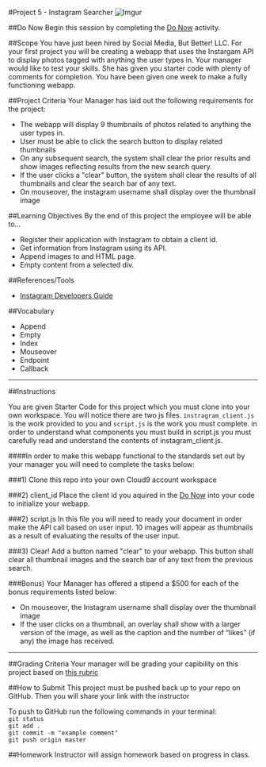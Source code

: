 #Project 5 - Instagram Searcher
![Imgur](http://i.imgur.com/P71EYPE.png)


##Do Now 
Begin this session by completing the [Do Now](doNow.md) activity.

##Scope
You have just been hired by Social Media, But Better! LLC. For your first project you will be creating a webapp that uses the Instargam API to display photos tagged with anything the user types in. Your manager would like to test your skills. She has given you starter code with plenty of comments for completion. You have been given one week to make a fully functioning webapp.  

##Project Criteria
Your Manager has laid out the following requirements for the project: 

* The webapp will display 9 thumbnails of photos related to anything the user types in.
* User must be able to click the search button to display related thumbnails
* On any subsequent search, the system shall clear the prior results and show images reflecting results from the new search query.
* If the user clicks a "clear" button, the system shall clear the results of all thumbnails and clear the search bar of any text.
* On mouseover, the instagram username shall display over the thumbnail image


##Learning Objectives
By the end of this project the employee will be able to...

* Register their application with Instagram to obtain a client id.
* Get information from Instagram using its API.
* Append images to and HTML page.
* Empty content from a selected div.

##References/Tools
* [Instagram Developers Guide](https://instagram.com/developer/)

 
##Vocabulary

* Append
* Empty
* Index
* Mouseover 
* Endpoint
* Callback

***
##Instructions

You are given Starter Code for this project which you must clone into your own workspace.
You will notice there are two js files. `instragram_client.js` is the work provided to you and `script.js` is the work you must complete. in order to understand what components you must build in script.js you must carefully read and understand the contents of instagram_client.js. 

####In order to make this webapp functional to the standards set out by your manager you will need to complete the tasks below:

###1) Clone this repo into your own Cloud9 account workspace


###2) client_id
Place the client id you aquired in the [Do Now](doNow.md) into your code to initialize your webapp.

###2) script.js
In this file you will need to ready your document in order make the API call based on user input. 10 images will appear as thumbnails as a result of evaluating the results of the user input. 

###3) Clear!
Add a button named "clear" to your webapp. This button shall clear all thumbnail images and the search bar of any text from the previous search.

###Bonus) 
Your Manager has offered a stipend a $500 for each of the bonus requirements listed below: 

* On mouseover, the Instagram username shall display over the thumbnail image
* If the user clicks on a thumbnail, an overlay shall show with a larger version of the image, as well as the caption and the number of “likes” (if any) the image has received. 
***

##Grading Criteria
Your manager will be grading your capibility on this project based on [this rubric](/assessment.md)

##How to Submit
This project must be pushed back up to your repo on GitHub. Then you will share your link with the instructor

To push to GitHub run the following commands in your terminal:  
`git status`  
`git add .`  
`git commit -m "example comment"`  
`git push origin master`

##Homework
Instructor will assign homework based on progress in class.



